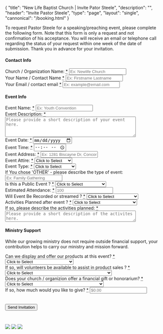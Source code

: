 {
	"title": "New Life Baptist Church | Invite Pator Steele",
	"description": "",
	"header": "Invite Pastor Steele",
	"type": "page",
	"layout": "single",
	"cannonical": "/booking.html"
}
<section class="interior-section">
	<div class="container">
		<div class="row">
			<div class="col-xs-12 col-sm-8 col-md-6">
				<p>To request Pastor Steele for a speaking/preaching event, please complete the following form.  Note that this form is only a request and not confirmation of his acceptance.  You will receive an email or telephone call regarding the status of your request within one week of the date of submission. Thank you in advance for your invitation.</p>
				<form name="booking-pastor" method="POST" action="/thankyou.html" netlify>
					<h4>Contact Info</h4>
					<div class="site-input">
						<label for="organization">Church / Organization Name: <abbr title="required">*</abbr></label>
						<input id="organization" type="text" name="organization" placeholder="Ex: Newlife Church" required>
					</div>
					<div class="site-input">
						<label for="name">Your Name / Contact Name <abbr title="required">*</abbr></label>
						<input id="name" type="text" name="name" placeholder="Ex: Firstname Lastname" required>
					</div>
					<div class="site-input">
						<label for="email">Your Email / contact email <abbr title="required">*</abbr></label>
						<input id="email" type="email" name="email" placeholder="Ex: example@email.com" required>
					</div>
					<h4>Event Info</h4>	
					<div class="site-input">
						<label for="event-name">Event Name:  <abbr title="required">*</abbr></label>
						<input id="event-name" type="text" name="event-name" placeholder="Ex: Youth Convention" required>
					</div>
					<div class="site-input">
						<label for="event-desc">Event Description:  <abbr title="required">*</abbr></label>
						<textarea id="event-desc" rows="4" cols="50" name="event-desc" placeholder="Please provide a short description of your event here." required></textarea>
					</div>
					<div class="row" style="padding-bottom: 0;">
						<div class="col-sm-6 col-xs-12">
							<div class="site-input">
								<label for="event-date">Event Date:  <abbr title="required">*</abbr></label>
								<input id="event-date" type="date" name="event-date" required>
							</div>
						</div>
						<div class="col-xs-12 col-sm-6">
							<div class="site-input">
								<label for="event-time">Event Time:  <abbr title="required">*</abbr></label>
								<input id="event-time" type="time" name="event-time" required>
							</div>
						</div>
					</div>
					<div class="site-input">
						<label for="event-address">Event Address:  <abbr title="required">*</abbr></label>
						<input class="address-input" id="event-address" type="text" name="event-address" placeholder="Ex: 1281 Biscayne Dr, Concord, NC 28027 " required>
					</div>
					<div class="row" style="padding-bottom: 0;">
						<div class="col-sm-6 col-xs-12">
							<div class="site-input">
								<label for="event-attire">Event Attire:  <abbr title="required">*</abbr></label>
								<select id="event-attire" name="event-attire" required>
									<option>Click to Select</option>
									<option value="business-casual">Business Casual</option>
									<option value="casual">Casual</option>
									<option value="formal">Formal</option>
								</select>
							</div>
						</div>
						<div class="col-sm-6 col-xs-12">
							<div class="site-input">
								<label for="event-type">Event Type:  <abbr title="required">*</abbr></label>
								<select id="event-type" name="event-type" required>
									<option>Click to Select</option>
									<option value="anniversary">Anniversary</option>
									<option value="conference">Conference</option>
									<option value="revival">Revival</option>
									<option value="seminar-workshop">Seminar/Workshop</option>
									<option value="small-group">Small Group</option>	
									<option value="wedding">Wedding</option>
									<option value="worship-service">Worship Service</option>
									<option value="other">Other</option>	
								</select>
							</div>
						</div>
					</div>
					<div class="site-input">
						<label for="event-desc">If You chose 'OTHER' - please describe the type of event:</label>
						<input id="event-desc" type="text" name="event-desc" placeholder="Ex: Family Gathering">
					</div>
					<div class="row" style="padding-bottom: 0;">
						<div class="col-sm-6 col-xs-12">
							<div class="site-input">
								<label for="event-public">Is this a Public Event ?  <abbr title="required">*</abbr></label>
								<select id="event-public" name="event-public" required>
									<option>Click to Select</option>
									<option value="yes">Yes - open to the public</option>
									<option value="no">No - this event is private</option>
								</select>
							</div>
						</div>
						<div class="col-sm-6 col-xs-12">
							<div class="site-input">
								<div class="site-input">
									<label for="attendance">Estimated Attendance:  <abbr title="required">*</abbr></label>
									<input id="attendance" type="number" name="attendance" placeholder="100" required>
								</div>
							</div>
						</div>
						<div class="col-sm-6 col-xs-12">
							<div class="site-input">
								<label for="event-video">Will Event Be Recorded or streamed ?  <abbr title="required">*</abbr></label>
								<select id="event-video" name="event-video" required>
									<option>Click to Select</option>
									<option value="yes">Yes - will be recorded</option>
									<option value="no">No - will not be recorded</option>
								</select>
							</div>
						</div>
						<div class="col-sm-6 col-xs-12">
							<div class="site-input">
								<label for="activities-after">Activities Planned after event ?  <abbr title="required">*</abbr></label>
								<select id="activities-after" name="activities-after" required>
									<option>Click to Select</option>
									<option value="yes">Yes - activities planned for after</option>
									<option value="no">No - activities not planned</option>
								</select>
							</div>
						</div>
						<div class="col-xs-12">
							<div class="site-input">
								<label for="activities-desc">If so, please describe the activities planned:  <abbr title="required">*</abbr></label>
								<textarea id="activities-desc" rows="2" cols="50" name="activities-desc" placeholder="Please provide a short description of the activites here." required></textarea>
							</div>
						</div>
					</div>
					<h4>Ministry Support</h4>
					<p>While our growing ministry does not require outside financial support, your contribution helps to carry our ministry and mission forward.</p> 
					<div class="row" style="padding-bottom: 0;">
						<div class="col-xs-12">
							<div class="site-input">
								<label for="sell-products">Can we display and offer our products at this event?  <abbr title="required">*</abbr></label>
								<select id="sell-products" name="sell-products" required>
									<option>Click to Select</option>
									<option value="yes">Yes - you may offer your products</option>
									<option value="no">No - no products will be sold</option>
								</select>
							</div>
						</div>
						<div class="col-xs-12">
							<div class="site-input">
								<label for="product-volunteers">If so, will volunteers be available to assist in product sales ?  <abbr title="required">*</abbr></label>
								<select id="product-volunteers" name="product-volunteers" required>
									<option>Click to Select</option>
									<option value="yes">Yes - we have a visitor support team</option>
									<option value="no">No - we do not provide visitor support for product sales</option>
								</select>
							</div>
						</div>
						<div class="col-xs-12">
							<div class="site-input">
								<label for="financial-gift">Does your church / organizion offer a financial gift or honorarium?  <abbr title="required">*</abbr></label>
								<select id="financial-gift" name="financial-gift" required>
									<option>Click to Select</option>
									<option value="yes">Yes - we provide an honararium to guest speakers</option>
									<option value="no">No - we cannot provide a finacial gift at this time</option>
								</select>
							</div>
						</div>
						<div class="col-xs-12">
							<div class="site-input">
								<label for="gift-amount">If so, how much would you like to give?  <abbr title="required">*</abbr></label>
								<input class="dollar-input" id="gift-amount" type="number" name="gift-amount" placeholder="$0.00" step="0.01" min="0.00" required>
							</div>
						</div>
					</div>
					<div data-netlify-recaptcha></div>
					<br><br>
					<button type="submit" class="button blue float-right " style="margin-bottom: 30px;">Send Invitation</button>
				</form>
			</div>
			<div class="col-xs-12 col-sm-4 col-md-5 col-md-offset-1">
				<img src="/images/slideshow/1.jpg" class="thumbnail">
				<img src="/images/slideshow/4.jpg" class="thumbnail">
				<img src="/images/slideshow/6.jpg" class="thumbnail">
			</div>
		</div>
	</div>
</section>
